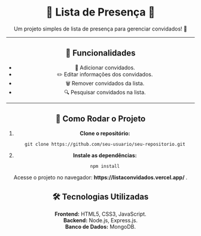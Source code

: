 <h1 align="center">🎉 Lista de Presença 🎉</h1>

<p align="center">
  Um projeto simples de lista de presença para gerenciar convidados! 🚀
</p>

<hr>

<h2 align="center">📑 Funcionalidades</h2>
<ul align="center">
  <li>📝 Adicionar convidados.</li>
  <li>✏️ Editar informações dos convidados.</li>
  <li>🗑️ Remover convidados da lista.</li>
  <li>🔍 Pesquisar convidados na lista.</li>
</ul>

<hr>

<h2 align="center">🚀 Como Rodar o Projeto</h2>
<ol align="center">
  <li>
    <strong>Clone o repositório:</strong>
    <pre><code>git clone https://github.com/seu-usuario/seu-repositorio.git</code></pre>
  </li>
  <li>
    <strong>Instale as dependências:</strong>
    <pre><code>npm install</code></pre>
  </li>
</ol>

<p align="center">Acesse o projeto no navegador:  <strong>https://listaconvidados.vercel.app/ </strong>.</p>

<h2 align="center">🛠️ Tecnologias Utilizadas</h2>
<p align="center">
  <strong>Frontend:</strong> HTML5, CSS3, JavaScript.<br>
  <strong>Backend:</strong> Node.js, Express.js.<br>
  <strong>Banco de Dados:</strong> MongoDB.
</p>



